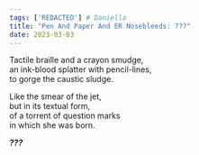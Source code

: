```yaml
---  
tags: ['REDACTED'] # Daniella
title: "Pen And Paper And ER Nosebleeds: ???"
date: 2023-03-03
---
```


Tactile braille and a crayon smudge,  
an ink-blood splatter with pencil-lines,  
to gorge the caustic sludge.

Like the smear of the jet,  
but in its textual form,  
of a torrent of question marks  
in which she was born.

***???***
